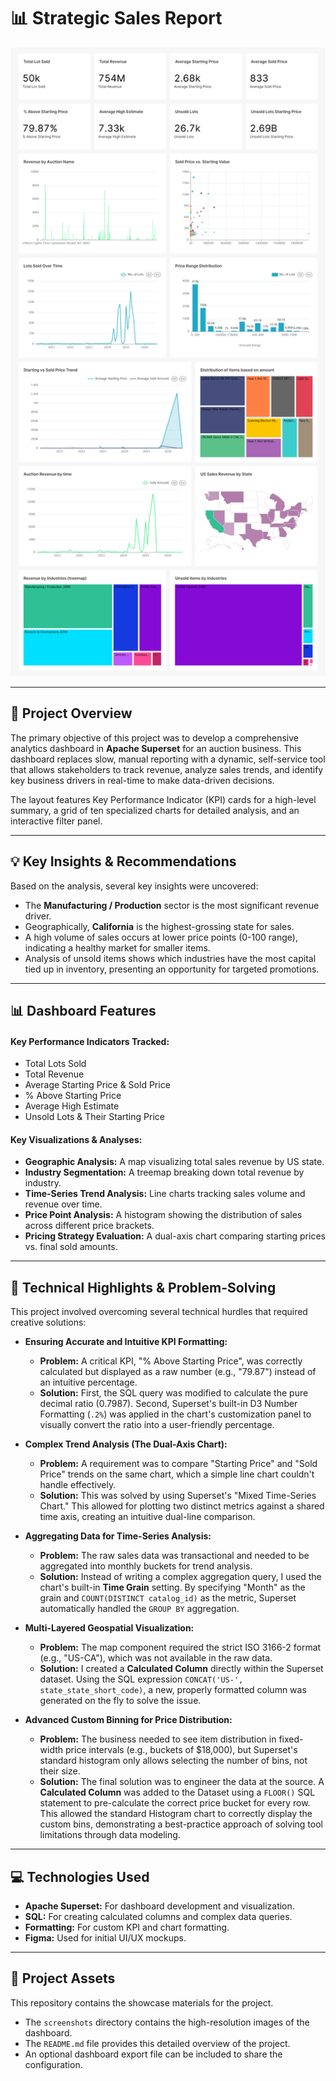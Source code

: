 # 📊 Strategic Sales Report

![Strategic Sales Report Dashboard](https://github.com/Heet-Jamariya/Strategic_Sales_Report/blob/8a9722feb08d86e9e3ec87c6ae7f9e211bc4ddca/screenshots/dashboard-full-view.jpg)

---

## 📖 Project Overview
The primary objective of this project was to develop a comprehensive analytics dashboard in **Apache Superset** for an auction business. This dashboard replaces slow, manual reporting with a dynamic, self-service tool that allows stakeholders to track revenue, analyze sales trends, and identify key business drivers in real-time to make data-driven decisions.

The layout features Key Performance Indicator (KPI) cards for a high-level summary, a grid of ten specialized charts for detailed analysis, and an interactive filter panel.

---

## 💡 Key Insights & Recommendations
Based on the analysis, several key insights were uncovered:
* The **Manufacturing / Production** sector is the most significant revenue driver.
* Geographically, **California** is the highest-grossing state for sales.
* A high volume of sales occurs at lower price points (0-100 range), indicating a healthy market for smaller items.
* Analysis of unsold items shows which industries have the most capital tied up in inventory, presenting an opportunity for targeted promotions.

---

## 📊 Dashboard Features

#### Key Performance Indicators Tracked:
* Total Lots Sold
* Total Revenue
* Average Starting Price & Sold Price
* % Above Starting Price
* Average High Estimate
* Unsold Lots & Their Starting Price

#### Key Visualizations & Analyses:
* **Geographic Analysis:** A map visualizing total sales revenue by US state.
* **Industry Segmentation:** A treemap breaking down total revenue by industry.
* **Time-Series Trend Analysis:** Line charts tracking sales volume and revenue over time.
* **Price Point Analysis:** A histogram showing the distribution of sales across different price brackets.
* **Pricing Strategy Evaluation:** A dual-axis chart comparing starting prices vs. final sold amounts.

---

## 🔧 Technical Highlights & Problem-Solving
This project involved overcoming several technical hurdles that required creative solutions:

* **Ensuring Accurate and Intuitive KPI Formatting:**
    * **Problem:** A critical KPI, "% Above Starting Price", was correctly calculated but displayed as a raw number (e.g., "79.87") instead of an intuitive percentage.
    * **Solution:** First, the SQL query was modified to calculate the pure decimal ratio (0.7987). Second, Superset's built-in D3 Number Formatting (`.2%`) was applied in the chart's customization panel to visually convert the ratio into a user-friendly percentage.

* **Complex Trend Analysis (The Dual-Axis Chart):**
    * **Problem:** A requirement was to compare "Starting Price" and "Sold Price" trends on the same chart, which a simple line chart couldn't handle effectively.
    * **Solution:** This was solved by using Superset's "Mixed Time-Series Chart." This allowed for plotting two distinct metrics against a shared time axis, creating an intuitive dual-line comparison.

* **Aggregating Data for Time-Series Analysis:**
    * **Problem:** The raw sales data was transactional and needed to be aggregated into monthly buckets for trend analysis.
    * **Solution:** Instead of writing a complex aggregation query, I used the chart's built-in **Time Grain** setting. By specifying "Month" as the grain and `COUNT(DISTINCT catalog_id)` as the metric, Superset automatically handled the `GROUP BY` aggregation.

* **Multi-Layered Geospatial Visualization:**
    * **Problem:** The map component required the strict ISO 3166-2 format (e.g., "US-CA"), which was not available in the raw data.
    * **Solution:** I created a **Calculated Column** directly within the Superset dataset. Using the SQL expression `CONCAT('US-', state_state_short_code)`, a new, properly formatted column was generated on the fly to solve the issue.

* **Advanced Custom Binning for Price Distribution:**
    * **Problem:** The business needed to see item distribution in fixed-width price intervals (e.g., buckets of $18,000), but Superset's standard histogram only allows selecting the number of bins, not their size.
    * **Solution:** The final solution was to engineer the data at the source. A **Calculated Column** was added to the Dataset using a `FLOOR()` SQL statement to pre-calculate the correct price bucket for every row. This allowed the standard Histogram chart to correctly display the custom bins, demonstrating a best-practice approach of solving tool limitations through data modeling.

---

## 💻 Technologies Used
* **Apache Superset:** For dashboard development and visualization.
* **SQL:** For creating calculated columns and complex data queries.
* **Formatting:** For custom KPI and chart formatting.
* **Figma:** Used for initial UI/UX mockups.

---

## 📂 Project Assets
This repository contains the showcase materials for the project.
* The `screenshots` directory contains the high-resolution images of the dashboard.
* The `README.md` file provides this detailed overview of the project.
* An optional dashboard export file can be included to share the configuration.